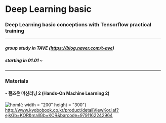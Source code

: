 # Deep Learning basic
### Deep Learning basic conceptions with Tensorflow practical training
-----
##### group study in _TAVE_ (https://blog.naver.com/t-ave)
##### starting in 01.01 ~
-----
### Materials 
#### - 핸즈온 머신러닝 2 (Hands-On Machine Learning 2)
![homl](http://image.kyobobook.co.kr/images/book/large/649/l9781492032649.jpg){: width = "200" height = "300"}
http://www.kyobobook.co.kr/product/detailViewKor.laf?ejkGb=KOR&mallGb=KOR&barcode=9791162242964



